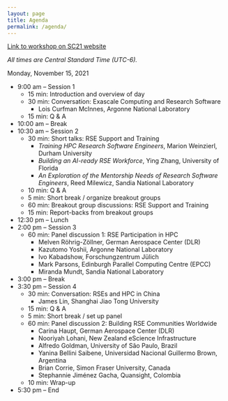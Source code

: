 ```yaml
---
layout: page
title: Agenda
permalink: /agenda/
---
```


[Link to workshop on SC21 website](https://sc21.supercomputing.org/presentation/?id=wksp140&sess=sess140)

*All times are Central Standard Time (UTC-6).*

Monday, November 15, 2021

- 9:00 am – Session 1
    - 15 min: Introduction and overview of day
    - 30 min: Conversation: Exascale Computing and Research Software
        - Lois Curfman McInnes, Argonne National Laboratory
    - 15 min: Q & A
- 10:00 am – Break
- 10:30 am – Session 2
    - 30 min: Short talks: RSE Support and Training
        - _Training HPC Research Software Engineers_, Marion Weinzierl, Durham University
        - _Building an AI-ready RSE Workforce_, Ying Zhang, University of Florida
        - _An Exploration of the Mentorship Needs of Research Software Engineers_, Reed Milewicz, Sandia National Laboratory
    - 10 min: Q & A
    - 5 min: Short break / organize breakout groups
    - 60 min: Breakout group discussions: RSE Support and Training
    - 15 min: Report-backs from breakout groups
- 12:30 pm – Lunch
- 2:00 pm – Session 3
    - 60 min: Panel discussion 1: RSE Participation in HPC
        - Melven Röhrig-Zöllner, German Aerospace Center (DLR)
        - Kazutomo Yoshii, Argonne National Laboratory
        - Ivo Kabadshow, Forschungzentrum Jülich
        - Mark Parsons, Edinburgh Parallel Computing Centre (EPCC)
        - Miranda Mundt, Sandia National Laboratory
- 3:00 pm – Break
- 3:30 pm – Session 4
    - 30 min: Conversation: RSEs and HPC in China
        - James Lin, Shanghai Jiao Tong University
    - 15 min: Q & A
    - 5 min: Short break / set up panel
    - 60 min: Panel discussion 2: Building RSE Communities Worldwide
        - Carina Haupt, German Aerospace Center (DLR)
        - Nooriyah Lohani, New Zealand eScience Infrastructure
        - Alfredo Goldman, University of São Paulo, Brazil
        - Yanina Bellini Saibene, Universidad Nacional Guillermo Brown, Argentina
        - Brian Corrie, Simon Fraser University, Canada
        - Stephannie Jiménez Gacha, Quansight, Colombia
    - 10 min: Wrap-up
- 5:30 pm – End


